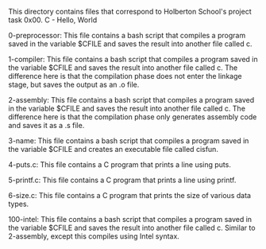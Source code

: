 This directory contains files that correspond to Holberton School's project task 0x00. C - Hello, World

0-preprocessor: This file contains a bash script that compiles a program saved in the variable $CFILE and saves the result into another file called c.

1-compiler: This file contains a bash script that compiles a program saved in the variable $CFILE and saves the result into another file called c. The difference here is that the compilation phase does not enter the linkage stage, but saves the output as an .o file.

2-assembly: This file contains a bash script that compiles a program saved in the variable $CFILE and saves the result into another file called c. The difference here is that the compilation phase only generates assembly code and saves it as a .s file.

3-name: This file contains a bash script that compiles a program saved in the variable $CFILE and creates an executable file called cisfun.

4-puts.c: This file contains a C program that prints a line using puts.

5-printf.c: This file contains a C program that prints a line using printf.

6-size.c: This file contains a C program that prints the size of various data types.

100-intel: This file contains a bash script that compiles a program saved in the variable $CFILE and saves the result into another file called c. Similar to 2-assembly, except this compiles using Intel syntax.